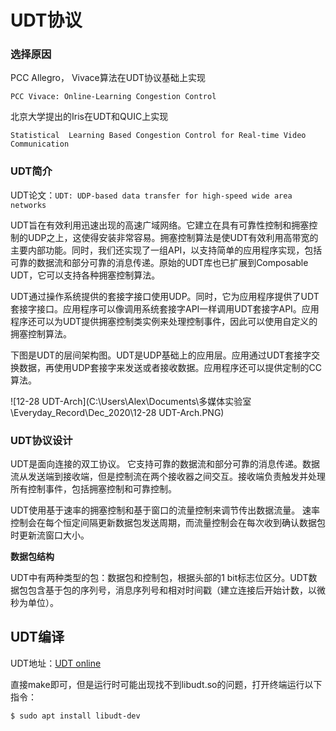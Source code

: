 # UDT协议

### 选择原因

PCC Allegro， Vivace算法在UDT协议基础上实现

`PCC Vivace: Online-Learning Congestion Control`  

北京大学提出的Iris在UDT和QUIC上实现

`Statistical  Learning Based Congestion Control for Real-time Video Communication`  

### UDT简介

UDT论文：`UDT: UDP-based data transfer for high-speed wide area networks`  

UDT旨在有效利用迅速出现的高速广域网络。它建立在具有可靠性控制和拥塞控制的UDP之上，这使得安装非常容易。拥塞控制算法是使UDT有效利用高带宽的主要内部功能。同时，我们还实现了一组API，以支持简单的应用程序实现，包括可靠的数据流和部分可靠的消息传递。原始的UDT库也已扩展到Composable UDT，它可以支持各种拥塞控制算法。 

UDT通过操作系统提供的套接字接口使用UDP。同时，它为应用程序提供了UDT套接字接口。应用程序可以像调用系统套接字API一样调用UDT套接字API。应用程序还可以为UDT提供拥塞控制类实例来处理控制事件，因此可以使用自定义的拥塞控制算法。

下图是UDT的层间架构图。UDT是UDP基础上的应用层。应用通过UDT套接字交换数据，再使用UDP套接字来发送或者接收数据。应用程序还可以提供定制的CC算法。

![12-28 UDT-Arch](C:\Users\Alex\Documents\多媒体实验室\Everyday_Record\Dec_2020\12-28 UDT-Arch.PNG)

### UDT协议设计

UDT是面向连接的双工协议。 它支持可靠的数据流和部分可靠的消息传递。数据流从发送端到接收端，但是控制流在两个接收器之间交互。接收端负责触发并处理所有控制事件，包括拥塞控制和可靠控制。

UDT使用基于速率的拥塞控制和基于窗口的流量控制来调节传出数据流量。 速率控制会在每个恒定间隔更新数据包发送周期，而流量控制会在每次收到确认数据包时更新流窗口大小。

**数据包结构**

UDT中有两种类型的包：数据包和控制包，根据头部的1 bit标志位区分。UDT数据包包含基于包的序列号，消息序列号和相对时间戳（建立连接后开始计数，以微秒为单位）。

## UDT编译

UDT地址：[UDT online](http://udt.sourceforge.net/)

直接make即可，但是运行时可能出现找不到libudt.so的问题，打开终端运行以下指令：

```
$ sudo apt install libudt-dev
```



